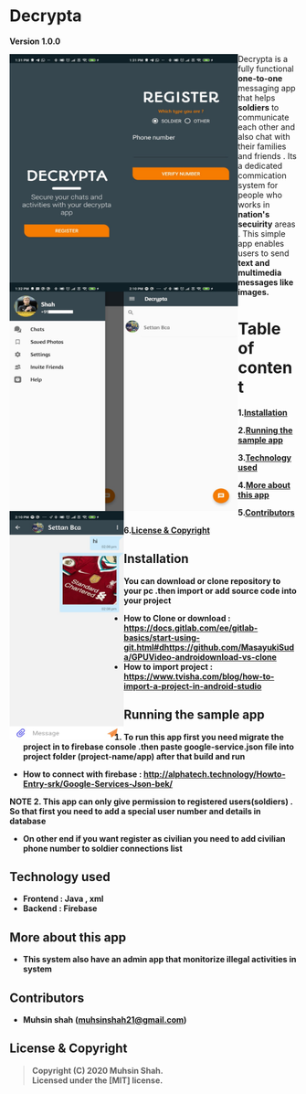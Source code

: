 # Decrypta

**Version 1.0.0**

<div>
<img align="left" src="Screenshots/Welcome-screen.jpeg" width="200px" height="400px"> 
<img align="left" src="Screenshots/login-screen.jpeg" width="200px" height="400px"> 
<img align="left" src="Screenshots/home-screen.jpeg" width="200px" height="400px"> 
<img align="left" src="Screenshots/chats-screen.jpeg" width="200px" height="400px"> 
<img align="left" src="Screenshots/chatroom-screen.jpeg" width="200px" height="400px"> 
</div>

<div>
Decrypta is a fully functional <b>one-to-one</b> messaging app that helps <b>soldiers</b> to communicate each other and also chat with their families and friends . Its a dedicated commication system for people who works in <b>nation's secuirity</b> areas . This simple app enables users to send <b>text<b> and <b>multimedia</b> messages like images. </div>

# Table of content 

1.[Installation](#Installation)

2.[Running the sample app](#Running-the-sample-app)

3.[Technology used](#Technology-used)

4.[More about this app](#More-about-this-app)

5.[Contributors](#Contributors)

6.[License & Copyright](#License-&-Copyright)

## Installation

You can download or clone repository to your pc .then import or add source code into your project 
* How to Clone or download : <https://docs.gitlab.com/ee/gitlab-basics/start-using-git.html#dhttps://github.com/MasayukiSuda/GPUVideo-androidownload-vs-clone>
* How to import project : <https://www.tvisha.com/blog/how-to-import-a-project-in-android-studio>

## Running the sample app

1. To run this app first you need migrate the project in to firebase console .then paste google-service.json file into project folder (project-name/app) 
after that build and run  
 * How to connect with firebase : <http://alphatech.technology/Howto-Entry-srk/Google-Services-Json-bek/>
 
**NOTE**
2. This app can only give permission to registered users(soldiers) . So that first you need to add a special user number and details in database
   * On other end if you want register as civilian you need to add civilian phone number to soldier connections list

## Technology used

- Frontend : Java , xml
- Backend : Firebase

## More about this app

- This system also have an admin app that monitorize illegal activities in system  

## Contributors

- Muhsin shah (<muhsinshah21@gmail.com>)

## License & Copyright 
> Copyright (C) 2020 Muhsin Shah.  
> Licensed under the [MIT] license.  

